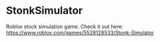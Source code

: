 # StonkSimulator
Roblox stock simulation game.  Check it out here: https://www.roblox.com/games/5528128533/Stonk-Simulator
